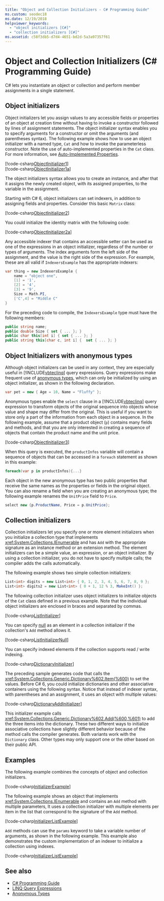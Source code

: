 ```yaml
---
title: "Object and Collection Initializers - C# Programming Guide"
ms.custom: seodec18
ms.date: 12/19/2018
helpviewer_keywords: 
  - "object initializers [C#]"
  - "collection initializers [C#]"
ms.assetid: c58f3db5-d7d4-4651-bd2d-5a3a97357f61
---
```

# Object and Collection Initializers (C# Programming Guide)

C# lets you instantiate an object or collection and perform member assignments in a single statement.

## Object initializers

Object initializers let you assign values to any accessible fields or properties of an object at creation time without having to invoke a constructor followed by lines of assignment statements. The object initializer syntax enables you to specify arguments for a constructor or omit the arguments (and parentheses syntax).  The following example shows how to use an object initializer with a named type, `Cat` and how to invoke the parameterless constructor. Note the use of auto-implemented properties in the `Cat` class. For more information, see [Auto-Implemented Properties](auto-implemented-properties.md).  
  
[!code-csharp[ObjectInitializer1](../../../../samples/snippets/csharp/programming-guide/classes-and-structs/object-collection-initializers/BasicObjectInitializers.cs#CatDeclaration)]  
[!code-csharp[ObjectInitializer1a](../../../../samples/snippets/csharp/programming-guide/classes-and-structs/object-collection-initializers/BasicObjectInitializers.cs#ObjectPropertyInitialization)]  
 
The object initializers syntax allows you to create an instance, and after that it assigns the newly created object, with its assigned properties, to the variable in the assignment.

Starting with C# 6, object initializers can set indexers, in addition to assigning fields and properties. Consider this basic `Matrix` class:

[!code-csharp[ObjectInitializer2](../../../../samples/snippets/csharp/programming-guide/classes-and-structs/object-collection-initializers/BasicObjectInitializers.cs#MatrixDeclaration)]  

You could initialize the identity matrix with the following code:

[!code-csharp[ObjectInitializer2a](../../../../samples/snippets/csharp/programming-guide/classes-and-structs/object-collection-initializers/BasicObjectInitializers.cs#MatrixInitialization)]  

Any accessible indexer that contains an accessible setter can be used as one of the expressions in an object initializer, regardless of the number or types of arguments. The index arguments form the left side of the assignment, and the value is the right side of the expression.  For example, these are all valid if `IndexersExample` has the appropriate indexers:

```csharp
var thing = new IndexersExample {
    name = "object one",
    [1] = '1',
    [2] = '4',
    [3] = '9',
    Size = Math.PI,
    ['C',4] = "Middle C"
}
```

For the preceding code to compile, the `IndexersExample` type must have the following members:

```csharp
public string name;
public double Size { set { ... }; }
public char this[int i] { set { ... }; }
public string this[char c, int i] {  set { ... }; }
```

## Object Initializers with anonymous types

Although object initializers can be used in any context, they are especially useful in [!INCLUDE[vbteclinq](~/includes/vbteclinq-md.md)] query expressions. Query expressions make frequent use of [anonymous types](./anonymous-types.md), which can only be initialized by using an object initializer, as shown in the following declaration.  

```csharp
var pet = new { Age = 10, Name = "Fluffy" };  
```

Anonymous types enable the `select` clause in a [!INCLUDE[vbteclinq](~/includes/vbteclinq-md.md)] query expression to transform objects of the original sequence into objects whose value and shape may differ from the original. This is useful if you want to store only a part of the information from each object in a sequence. In the following example, assume that a product object (`p`) contains many fields and methods, and that you are only interested in creating a sequence of objects that contain the product name and the unit price.  
  
[!code-csharp[ObjectInitializer3](../../../../samples/snippets/csharp/programming-guide/classes-and-structs/object-collection-initializers/BasicObjectInitializers.cs#AnonymousUse)]  

When this query is executed, the `productInfos` variable will contain a sequence of objects that can be accessed in a `foreach` statement as shown in this example:  

```csharp
foreach(var p in productInfos){...}  
```

Each object in the new anonymous type has two public properties that receive the same names as the properties or fields in the original object. You can also rename a field when you are creating an anonymous type; the following example renames the `UnitPrice` field to `Price`.  

```csharp
select new {p.ProductName, Price = p.UnitPrice};  
```

## Collection initializers

Collection initializers let you specify one or more element initializers when you initialize a collection type that implements <xref:System.Collections.IEnumerable> and has `Add` with the appropriate signature as an instance method or an extension method. The element initializers can be a simple value, an expression, or an object initializer. By using a collection initializer, you do not have to specify multiple calls; the compiler adds the calls automatically.  
  
The following example shows two simple collection initializers:  

```csharp
List<int> digits = new List<int> { 0, 1, 2, 3, 4, 5, 6, 7, 8, 9 };  
List<int> digits2 = new List<int> { 0 + 1, 12 % 3, MakeInt() };  
```

The following collection initializer uses object initializers to initialize objects of the `Cat` class defined in a previous example. Note that the individual object initializers are enclosed in braces and separated by commas.  
  
[!code-csharp[ListInitializer](../../../../samples/snippets/csharp/programming-guide/classes-and-structs/object-collection-initializers/BasicObjectInitializers.cs#ListInitializer)]  
  
You can specify [null](../../language-reference/keywords/null.md) as an element in a collection initializer if the collection's `Add` method allows it.  
  
[!code-csharp[ListInitializerNull](../../../../samples/snippets/csharp/programming-guide/classes-and-structs/object-collection-initializers/BasicObjectInitializers.cs#ListInitialerWithNull)]  
  
 You can specify indexed elements if the collection supports read / write indexing.
  
[!code-csharp[DictionaryInitializer](../../../../samples/snippets/csharp/programming-guide/classes-and-structs/object-collection-initializers/BasicObjectInitializers.cs#DictionaryIndexerInitializer)]  

The preceding sample generates code that calls the <xref:System.Collections.Generic.Dictionary%602.Item(%600)> to set the values. Before C# 6, you could initialize dictionaries and other associative containers using the following syntax. Notice that instead of indexer syntax, with parentheses and an assignment, it uses an object with multiple values:

[!code-csharp[DictionaryAddInitializer](../../../../samples/snippets/csharp/programming-guide/classes-and-structs/object-collection-initializers/BasicObjectInitializers.cs#DictionaryAddInitializer)]  

This initializer example calls <xref:System.Collections.Generic.Dictionary%602.Add(%600,%601)> to add the three items into the dictionary. These two different ways to initialize associative collections have slightly different behavior because of the method calls the compiler generates. Both variants work with the `Dictionary` class. Other types may only support one or the other based on their public API.

## Examples

The following example combines the concepts of object and collection initializers.

[!code-csharp[InitializerExample](../../../../samples/snippets/csharp/programming-guide/classes-and-structs/object-collection-initializers/BasicObjectInitializers.cs#FullExample)]  

The following example shows an object that implements <xref:System.Collections.IEnumerable> and contains an `Add` method with multiple parameters, It uses a collection initializer with multiple elements per item in the list that correspond to the signature of the `Add` method.

[!code-csharp[InitializerListExample](../../../../samples/snippets/csharp/programming-guide/classes-and-structs/object-collection-initializers/BasicObjectInitializers.cs#FullListExample)]  

`Add` methods can use the `params` keyword to take a variable number of arguments, as shown in the following example. This example also demonstrates the custom implementation of an indexer to initialize a collection using indexes.

[!code-csharp[InitializerListExample](../../../../samples/snippets/csharp/programming-guide/classes-and-structs/object-collection-initializers/BasicObjectInitializers.cs#FullDictionaryInitializer)]  

## See also

- [C# Programming Guide](../index.md)
- [LINQ Query Expressions](../linq-query-expressions/index.md)
- [Anonymous Types](anonymous-types.md)
